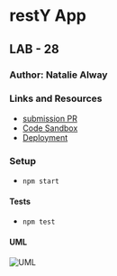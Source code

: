 # restY App
## LAB - 28

### Author: Natalie Alway

### Links and Resources
* [submission PR](https://github.com/nataliealway-401-advanced-javascript/restY/pull/1)
* [Code Sandbox](https://codesandbox.io/s/kind-forest-zbtvc)
* [Deployment]()

### Setup
* `npm start`
  
#### Tests
* `npm test`

#### UML
![UML]()
